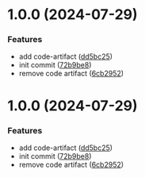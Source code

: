 # 1.0.0 (2024-07-29)


### Features

* add code-artifact ([dd5bc25](https://github.com/nerdware-dev/yt-semantic-release/commit/dd5bc257a5aa8e24415f2540a2475c228065dd00))
* init commit ([72b9be8](https://github.com/nerdware-dev/yt-semantic-release/commit/72b9be838bb40e4c2f3abeb32bbc64c651d3e867))
* remove code artifact ([6cb2952](https://github.com/nerdware-dev/yt-semantic-release/commit/6cb295276954f2a85ebc8f69be72862c2209d313))

# 1.0.0 (2024-07-29)


### Features

* add code-artifact ([dd5bc25](https://github.com/nerdware-dev/yt-semantic-release/commit/dd5bc257a5aa8e24415f2540a2475c228065dd00))
* init commit ([72b9be8](https://github.com/nerdware-dev/yt-semantic-release/commit/72b9be838bb40e4c2f3abeb32bbc64c651d3e867))
* remove code artifact ([6cb2952](https://github.com/nerdware-dev/yt-semantic-release/commit/6cb295276954f2a85ebc8f69be72862c2209d313))
